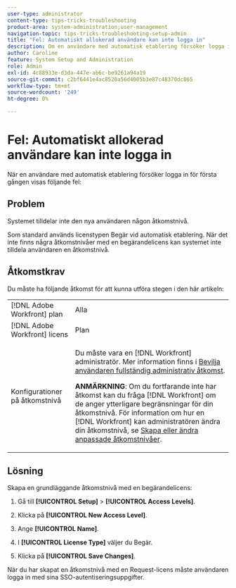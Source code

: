 ```yaml
---
user-type: administrator
content-type: tips-tricks-troubleshooting
product-area: system-administration;user-management
navigation-topic: tips-tricks-troubleshooting-setup-admin
title: "Fel: Automatiskt allokerad användare kan inte logga in"
description: Om en användare med automatisk etablering försöker logga in för första gången och får ett felmeddelande om att systemet inte tilldelar dem en åtkomstnivå, kan det bero på att systemet saknar åtkomstnivåer som är kopplade till begärandelicensen. Automatisk etablering använder licenstypen Begär, så du kan åtgärda problemet genom att skapa en åtkomstnivå som är associerad med en Begär licens.
author: Caroline
feature: System Setup and Administration
role: Admin
exl-id: 4c88933e-d3da-447e-ab6c-be9261a94a19
source-git-commit: c2bf6441e4ac8520a56d4005b3e87c48370dc065
workflow-type: tm+mt
source-wordcount: '249'
ht-degree: 0%

---
```


# Fel: Automatiskt allokerad användare kan inte logga in

När en användare med automatisk etablering försöker logga in för första gången visas följande fel:

## Problem

Systemet tilldelar inte den nya användaren någon åtkomstnivå.

Som standard används licenstypen Begär vid automatisk etablering. När det inte finns några åtkomstnivåer med en begärandelicens kan systemet inte tilldela användaren en åtkomstnivå.

## Åtkomstkrav

Du måste ha följande åtkomst för att kunna utföra stegen i den här artikeln:

<table style="table-layout:auto"> 
 <col> 
 <col> 
 <tbody> 
  <tr> 
   <td role="rowheader">[!DNL Adobe Workfront] plan</td> 
   <td>Alla</td> 
  </tr> 
  <tr> 
   <td role="rowheader">[!DNL Adobe Workfront] licens</td> 
   <td>Plan</td> 
  </tr> 
  <tr> 
   <td role="rowheader">Konfigurationer på åtkomstnivå</td> 
   <td> <p>Du måste vara en [!DNL Workfront] administratör. Mer information finns i <a href="../../administration-and-setup/add-users/configure-and-grant-access/grant-a-user-full-administrative-access.md" class="MCXref xref">Bevilja användaren fullständig administrativ åtkomst</a>.</p> <p><b>ANMÄRKNING</b>: Om du fortfarande inte har åtkomst kan du fråga [!DNL Workfront] om de anger ytterligare begränsningar för din åtkomstnivå. För information om hur en [!DNL Workfront] kan administratören ändra din åtkomstnivå, se <a href="../../administration-and-setup/add-users/configure-and-grant-access/create-modify-access-levels.md" class="MCXref xref">Skapa eller ändra anpassade åtkomstnivåer</a>.</p> </td> 
  </tr> 
 </tbody> 
</table>

## Lösning

Skapa en grundläggande åtkomstnivå med en begärandelicens:

1. Gå till **[!UICONTROL Setup]** > **[!UICONTROL Access Levels]**.

1. Klicka på **[!UICONTROL New Access Level]**.
1. Ange **[!UICONTROL Name]**.
1. I **[!UICONTROL License Type]** väljer du Begär.
1. Klicka på **[!UICONTROL Save Changes]**.

När du har skapat en åtkomstnivå med en Request-licens måste användaren logga in med sina SSO-autentiseringsuppgifter.
